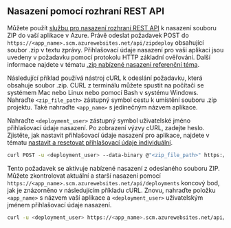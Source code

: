 ## <a name="rest"></a>Nasazení pomocí rozhraní REST API 
 
Můžete použít [službu pro nasazení rozhraní REST API](https://github.com/projectkudu/kudu/wiki/REST-API) k nasazení souboru ZIP do vaší aplikace v Azure. Právě odeslat požadavek POST do `https://<app_name>.scm.azurewebsites.net/api/zipdeploy` obsahující soubor .zip v textu zprávy. Přihlašovací údaje nasazení pro vaši aplikaci jsou uvedeny v požadavku pomocí protokolu HTTP základní ověřování. Další informace najdete v tématu [.zip nabízené nasazení referenční téma](https://github.com/projectkudu/kudu/wiki/Deploying-from-a-zip-file). 

Následující příklad používá nástroj cURL k odeslání požadavku, která obsahuje soubor .zip. CURL z terminálu můžete spustit na počítači se systémem Mac nebo Linux nebo pomocí Bash v systému Windows. Nahraďte `<zip_file_path>` zástupný symbol cestu k umístění souboru .zip projektu. Také nahraďte `<app_name>` s jedinečným názvem aplikace.

Nahraďte `<deployment_user>` zástupný symbol uživatelské jméno přihlašovací údaje nasazení. Po zobrazení výzvy cURL, zadejte heslo. Zjistěte, jak nastavit přihlašovací údaje nasazení pro aplikace, najdete v tématu [nastavit a resetovat přihlašovací údaje individuální](../articles/app-service/app-service-deployment-credentials.md#userscope).   

```bash
curl POST -u <deployment_user> --data-binary @"<zip_file_path>" https://<app_name>.scm.azurewebsites.net/api/zipdeploy
```

Tento požadavek se aktivuje nabízené nasazení z odeslaného souboru ZIP. Můžete zkontrolovat aktuální a starší nasazení pomocí `https://<app_name>.scm.azurewebsites.net/api/deployments` koncový bod, jak je znázorněno v následujícím příkladu cURL. Znovu, nahraďte položku `<app_name>` s názvem vaší aplikace a `<deployment_user>` uživatelským jménem přihlašovací údaje nasazení.

```bash
curl -u <deployment_user> https://<app_name>.scm.azurewebsites.net/api/deployments
```